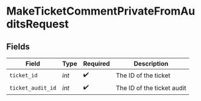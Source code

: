# MakeTicketCommentPrivateFromAuditsRequest


## Fields

| Field                      | Type                       | Required                   | Description                |
| -------------------------- | -------------------------- | -------------------------- | -------------------------- |
| `ticket_id`                | *int*                      | :heavy_check_mark:         | The ID of the ticket       |
| `ticket_audit_id`          | *int*                      | :heavy_check_mark:         | The ID of the ticket audit |